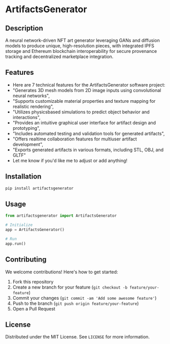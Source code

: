 # ArtifactsGenerator

## Description

A neural network-driven NFT art generator leveraging GANs and diffusion models to produce unique, high-resolution pieces, with integrated IPFS storage and Ethereum blockchain interoperability for secure provenance tracking and decentralized marketplace integration.

## Features

- Here are 7 technical features for the ArtifactsGenerator software project:
- "Generates 3D mesh models from 2D image inputs using convolutional neural networks",
- "Supports customizable material properties and texture mapping for realistic rendering",
- "Utilizes physicsbased simulations to predict object behavior and interactions",
- "Provides an intuitive graphical user interface for artifact design and prototyping",
- "Includes automated testing and validation tools for generated artifacts",
- "Offers realtime collaboration features for multiuser artifact development",
- "Exports generated artifacts in various formats, including STL, OBJ, and GLTF"
- Let me know if you'd like me to adjust or add anything!
## Installation

```bash
pip install artifactsgenerator
```

## Usage

```python
from artifactsgenerator import ArtifactsGenerator

# Initialize
app = ArtifactsGenerator()

# Run
app.run()
```

## Contributing

We welcome contributions! Here's how to get started:

1. Fork this repository
2. Create a new branch for your feature (`git checkout -b feature/your-feature`)
3. Commit your changes (`git commit -am 'Add some awesome feature'`)
4. Push to the branch (`git push origin feature/your-feature`)
5. Open a Pull Request

## License

Distributed under the MIT License. See `LICENSE` for more information.
